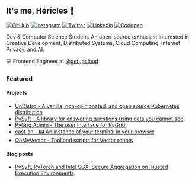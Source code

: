 ## It's me, Héricles 👋 

[![GitHub](https://img.shields.io/badge/GitHub-100000?style=for-the-badge&logo=github&logoColor=white)](https://github.com/monuelo) [![Instagram](https://img.shields.io/badge/Instagram-E4405F?style=for-the-badge&logo=instagram&logoColor=white)](https://www.instagram.com/hericlesme/) [![Twitter](https://img.shields.io/badge/Twitter-1DA1F2?style=for-the-badge&logo=twitter&logoColor=white)](https://twitter.com/hericlesme) [![Linkedin](https://img.shields.io/badge/LinkedIn-0077B5?style=for-the-badge&logo=linkedin&logoColor=white)](https://linkedin.com/in/hericles) [![Codepen](https://img.shields.io/badge/Codepen-000000?style=for-the-badge&logo=codepen&logoColor=white
)](https://codepen.io/monuel)


Dev & Computer Science Student. An open-source enthusiast interested in Creative Development, Distributed Systems, Cloud Computing, Internet Privacy, and AI.

💻 Frontend Engineer at [@getupcloud](https://github.com/getupcloud)  


### Featured 	

#### Projects	

- [UnDistro - A vanilla, non-opinionated, and open source Kubernetes distribution](https://github.com/getupio-undistro/undistro)  
- [PySyft - A library for answering questions using data you cannot see](https://github.com/OpenMined/PySyft)  
- [PyGrid Admin - The user interface for PyGrid!](https://github.com/OpenMined/pygrid-admin) 
- [cast-sh - :pager: An instance of your terminal in your browser](https://github.com/monuelo/cast-sh)	
- [OhMyVector - Tool and scripts for Vector robots](https://github.com/OhMyVector)
    
#### Blog posts	
- [PySyft, PyTorch and Intel SGX: Secure Aggregation on Trusted Execution Environments](https://medium.com/pytorch/pysyft-pytorch-and-intel-sgx-secure-aggregation-on-trusted-execution-environments-2f582c8df831)
